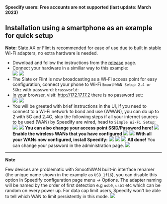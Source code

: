 <b>Speedify users: Free accounts are not supported (last update: March 2023)</b>
<h2>Installation using a smartphone as an example for quick setup</h2>
<b>Note:</b> Slate AX or Flint is recommended for ease of use due to built in stable Wi-Fi adapters, no extra hardware is needed.<br>
  
- Download and follow the instructions from the [release](https://github.com/TalalMash/SmoothWAN/releases) page. <br>
- Connect your hardware in a similiar way to this example: <br>
![](https://github.com/TalalMash/SmoothWAN-web/raw/main/Basic%20Setup%20Guide%20assets/1slate.svg)
![](assets/flintports.png)
- The Slate or Flint is now broadcasting as a Wi-Fi access point for easy configuration, connect your phone to Wi-Fi `SmoothWAN Setup 2.4 or 5Ghz` with password: `brassworld`: <br>
- In your browser, visit: http://172.17.17.2 there is no password set: <br>
![](assets/setup/1.webp)
![](assets/setup/2.webp)
- You will be greeted with brief instructions in the UI, if you need to connect to a Wi-Fi network to bond and use (WWAN), you can do up to 2 with 5G and 2.4G, skip the following steps if all your internet sources to be used (WAN) by Speedify are wired, head to `Simple Wi-Fi Setup`: 
![](assets/setup/3.webp)
![](assets/setup/4.webp)
**You can also change your access point SSID/Password here!**
![](assets/setup/5.webp)
**Enable the wireless WANs that you have configured**
![](assets/setup/6.webp)
![](assets/setup/7.webp)
**With all your WANs now configured, install Speedify:**
![](assets/setup/9.webp)
![](assets/setup/10.webp)
![](assets/setup/11.webp)
**All done!**
You can change your password in the administration page.
![](assets/setup/12.webp)

***
**Note**

Few devices are problematic with SmoothWAN built-in interface renamer (the unique name shown in the example as `USB_1f16`), you can disable this option in Speedify configuration page menu -> Options. The adapter naming will be named by the order of first detection e.g `usb0`, `usb1` etc which can be random on every power up. 
For data cap limit users, Speedify won't be able to tell which WAN to limit persistently in this mode.
![](assets/setup/13.webp)